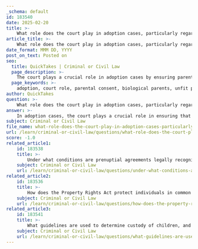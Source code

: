 ```yaml
---
_schema: default
id: 183540
date: 2025-02-20
title: >-
    What role does the court play in adoption cases, particularly regarding parental consent?
article_title: >-
    What role does the court play in adoption cases, particularly regarding parental consent?
date_format: MMM DD, YYYY
post_on_text: Posted on
seo:
  title: QuickTakes | Criminal or Civil Law
  page_description: >-
    The court plays a crucial role in adoption cases by ensuring parental consent is obtained, assessing the suitability of adoptive parents, and prioritizing the best interests of the child throughout the legal process.
  page_keywords: >-
    adoption, court role, parental consent, biological parents, unfit parents, best interests of the child, adoptive parents assessment, legal proceedings, child welfare, consent waiver
author: QuickTakes
question: >-
    What role does the court play in adoption cases, particularly regarding parental consent?
answer: >-
    In adoption cases, the court plays a crucial role in ensuring that the legal process is followed correctly and that the best interests of the child are prioritized. One of the key aspects of this process is parental consent.\n\n1. **Parental Consent**: Generally, the law requires that consent from the biological parents is obtained before a child can be adopted. This is to ensure that the rights of the biological parents are respected and that they have a say in the future of their child. However, there are circumstances under which the court may dispense with this requirement.\n\n2. **Dispensing with Consent**: The court has the authority to waive the need for parental consent in specific situations, particularly when it is determined that a biological parent is unfit. This could include cases of abuse, neglect, or abandonment. The court must carefully evaluate the circumstances surrounding the biological parent's ability to care for the child before making such a decision.\n\n3. **Assessment of Adoptive Parents**: The court also assesses the suitability of the adoptive parents. This includes evaluating their ability to provide a stable and loving environment for the child. The court may require background checks, home studies, and interviews to ensure that the adoptive parents meet the necessary criteria.\n\n4. **Best Interests of the Child**: Throughout the adoption process, the court's primary consideration is the welfare of the child. This principle is paramount and guides all decisions made during the proceedings. The court must ensure that the adoption serves the child's best interests, which may involve considering the child's emotional, physical, and psychological needs.\n\n5. **Legal Proceedings**: The adoption process typically involves formal court proceedings where evidence is presented, and the court makes a determination based on the facts of the case. This may include hearings where both biological and adoptive parents can present their views.\n\nIn summary, the court's role in adoption cases is multifaceted, focusing on obtaining parental consent, assessing the suitability of adoptive parents, and ensuring that the best interests of the child are upheld throughout the legal process.
subject: Criminal or Civil Law
file_name: what-role-does-the-court-play-in-adoption-cases-particularly-regarding-parental-consent.md
url: /learn/criminal-or-civil-law/questions/what-role-does-the-court-play-in-adoption-cases-particularly-regarding-parental-consent
score: -1.0
related_article1:
    id: 183538
    title: >-
        Under what conditions are prenuptial agreements legally recognized?
    subject: Criminal or Civil Law
    url: /learn/criminal-or-civil-law/questions/under-what-conditions-are-prenuptial-agreements-legally-recognized
related_article2:
    id: 183536
    title: >-
        How does the Property Rights Act protect individuals in common law unions?
    subject: Criminal or Civil Law
    url: /learn/criminal-or-civil-law/questions/how-does-the-property-rights-act-protect-individuals-in-common-law-unions
related_article3:
    id: 183541
    title: >-
        What guidelines are used to determine custody of children, and how is the welfare of the child prioritized?
    subject: Criminal or Civil Law
    url: /learn/criminal-or-civil-law/questions/what-guidelines-are-used-to-determine-custody-of-children-and-how-is-the-welfare-of-the-child-prioritized
---
```


&nbsp;